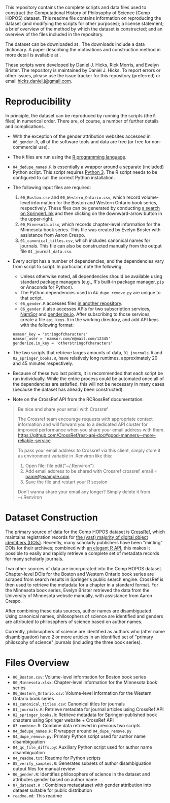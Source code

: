This repository contains the complete scripts and data files used to construct the Computational History of Philosophy of Science (Comp HOPOS) dataset.  This readme file contains information on reproducing the dataset (and modifying the scripts for other purposes); a license statement; a brief overview of the method by which the dataset is constructed; and an overview of the files included in the repository.  

The dataset can be downloaded at <link>.  The downloads include a data dictionary.  A paper describing the motivations and construction method in more detail is available at <link>.  

These scripts were developed by Daniel J. Hicks, Rick Morris, and Evelyn Brister.  The repository is maintained by Daniel J. Hicks.  To report errors or other issues, please use the issue tracker for this repository (preferred) or email <hicks.daniel.j@gmail.com>.  


# Reproducibility #

In principle, the dataset can be reproduced by running the scripts (the `R` files) in numerical order.  There are, of course, a number of further details and complications.  

- With the exception of the gender attribution websites accessed in `06_gender.R`, all of the software tools and data are free (or free for non-commercial use).  
- The `R` files are run using the [R programming language](https://cran.r-project.org/).  
- `04_dedupe_names.R` is essentially a wrapper around a separate (included) Python script.  This script requires [Python 3](https://www.python.org/downloads/).  The R script needs to be configured to call the correct Python installation.  
- The following input files are required: 
    1. `00_Boston.csv` and `00_Western_Ontario.csv`, which record volume-level information for the Boston and Western Ontario book series, respectively.  These files can be generated by conducting [a search on SpringerLink](https://link.springer.com/search?facet-series=%225710%22&facet-content-type=%22Book%22&showAll=true) and then clicking on the downward-arrow button in the upper-right.  
    2. `00_Minnesota.xlsx`, which records chapter-level information for the Minnesota book series.  This file was created by Evelyn Brister with assistance from Aaron Crespo.  
    3. `01_canonical_titles.csv`, which includes canonical names for journals.  This file can also be constructed manually from the output file `01_journal_data.csv`. 

- Every script has a number of dependencies, and the dependencies vary from script to script.  In particular, note the following: 
    - Unless otherwise noted, all dependencies should be available using standard package managers (e.g., R's built-in package manager, `pip` or Anaconda for Python).  
    - The Python dependencies used in `04_dupe_remove.py` are unique to that script.  
    - `06_gender.R` accesses files [in another repository](https://github.com/cblevins/Gender-ID-By-Time). 
    - `06_gender.R` also accesses APIs for two subscription services, [NamSor](http://www.namsor.com/) and [genderize.io](https://genderize.io/).  After subscribing to those services, create a file `api_keys.R` in the working directory, and add API keys with the following format:  
    ```
    namsor_key = 'stringofcharacters'
    namsor_user = 'namsor.com/e@mail.com/12345'
    genderize.io_key = 'otherstringofcharacters'
    ```

- The two scripts that retrieve larges amounts of data, `01_journals.R` and `02_springer_books.R`, have relatively long runtimes, approximately 20 and 45 minutes respectively.  

- Because of these two last points, it is recommended that each script be run individually.  While the entire process could be automated once all of the dependencies are satisfied, this will not be necessary in many cases (because the dataset has already been constructed).  

- Note on the CrossRef API from the RCRossRef documentation:  

> Be nice and share your email with Crossref
> 
> The Crossref team encourage requests with appropriate contact information and will forward you to a dedicated API cluster for improved performance when you share your email address with them. <https://github.com/CrossRef/rest-api-doc#good-manners--more-reliable-service>
> 
> To pass your email address to Crossref via this client, simply store it as environment variable in
.Renviron like this:
> 
> 1. Open file: file.edit("~/.Renviron")
> 2. Add email address to be shared with Crossref crossref_email = name@example.com
> 3. Save the file and restart your R session
> 
> Don’t wanna share your email any longer? Simply delete it from ~/.Renviron




# Dataset Construction #

The primary source of data for the Comp HOPOS dataset is [CrossRef](https://en.wikipedia.org/wiki/Crossref), which maintains registration records for [the (vast) majority of digital object identifiers (DOIs)](https://github.com/greenelab/crossref/issues/3).  Recently, many scholarly publishers have been "minting" DOIs for their archives; combined with [an elegant R API](https://duckduckgo.com/?q=rcrossref&atb=v17&ia=web), this makes it possible to easily and rapidly retrieve a complete set of metadata records for many scholarly journals.  

Two other sources of data are incorporated into the Comp HOPOS dataset.  Chapter-level DOIs for the Boston and Western Ontario book series are scraped from search results in Springer's public search engine.  CrossRef is then used to retrieve the metadata for a chapter in a standard format.  For the Minnesota book series, Evelyn Brister retrieved the data from the University of Minnesota website manually, with assistance from Aaron Crespo.  

After combining these data sources, author names are disambiguated.  Using canonical names, philosophers of science are identified and genders are attributed to philosophers of science based on author names.  

Currently, philosophers of science are identified as authors who (after name disambiguation) have 2 or more articles in an identified set of "primary philosophy of science" journals (including the three book series).  


# Files Overview #

- `00_Boston.csv`: Volume-level information for Boston book series
- `00_Minnesota.xlsx`: Chapter-level information for the Minnesota book series
- `00_Western_Ontario.csv`: Volume-level information for the Western Ontario book series
- `01_canonical_titles.csv`: Canonical titles for journals
- `01_journals.R`: Retrieve metadata for journal articles using CrossRef API
- `02_springer_books.R`: Retrieve metadata for Springer-published book chapters using Springer website + CrossRef API
- `03_combine.R`: Combine data retrieved in previous two scripts
- `04_dedupe_names.R`: R wrapper around `04_dupe_remove.py`
- `04_dupe_remove.py`: Primary Python script used for author name disambiguation
- `04_qc_file_diffs.py`: Auxiliary Python script used for author name disambiguation
- `04_readme.txt`: Readme for Python scripts
- `05_verify_samples.R`: Generates subsets of author disambiguation output files for manual review
- `06_gender.R`:  Identifies philosophers of science in the dataset and attributes gender based on author name
- `07_dataset.R	`:  Combines metadataset with gender attribution into dataset suitable for public distribution
- `readme.md`:  This readme

